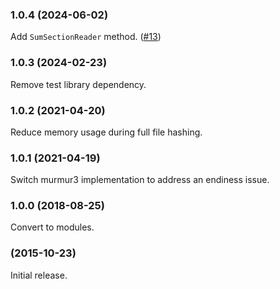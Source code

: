 ### 1.0.4 (2024-06-02)

Add `SumSectionReader` method. ([#13](https://github.com/kalafut/imohash/pull/13))

### 1.0.3 (2024-02-23)

Remove test library dependency.

### 1.0.2 (2021-04-20)

Reduce memory usage during full file hashing.

### 1.0.1 (2021-04-19)

Switch murmur3 implementation to address an endiness issue.

### 1.0.0 (2018-08-25)

Convert to modules.

### (2015-10-23)

Initial release.
